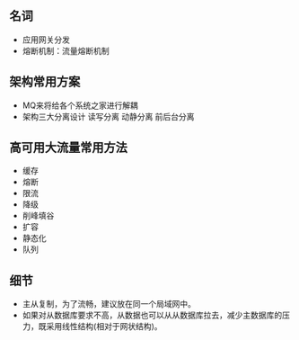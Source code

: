## 名词
* 应用网关分发
* 熔断机制：流量熔断机制

## 架构常用方案

* MQ来将给各个系统之家进行解耦
* 架构三大分离设计
  读写分离
  动静分离
  前后台分离
  
## 高可用大流量常用方法
* 缓存
* 熔断
* 限流
* 降级
* 削峰填谷
* 扩容
* 静态化
* 队列

## 细节

-  主从复制，为了流畅，建议放在同一个局域网中。
- 如果对从数据库要求不高，从数据也可以从从数据库拉去，减少主数据库的压力，既采用线性结构(相对于网状结构)。

